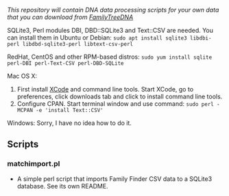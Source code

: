 *This repository will contain DNA data processing scripts for your own data that you can download from [FamilyTreeDNA](https://www.familytreedna.com/)*

SQLite3, Perl modules DBI, DBD::SQLite3 and Text::CSV are needed. You can install them in Ubuntu or Debian:
`sudo apt install sqlite3 libdbi-perl libdbd-sqlite3-perl libtext-csv-perl`

RedHat, CentOS and other RPM-based distros:
`sudo yum install sqlite perl-DBI perl-Text-CSV perl-DBD-SQLite`

Mac OS X:
1. First install [XCode](https://developer.apple.com/xcode/) and command line tools. Start XCode, go to preferences, click downloads tab and click to install command line tools.
2. Configure CPAN. Start terminal window and use command:
   `sudo perl -MCPAN -e 'install Text::CSV'`
   
Windows:
Sorry, I have no idea how to do it.

## Scripts

### matchimport.pl
  - A simple perl script that imports Family Finder CSV data to a SQLite3 database. See its own README.
